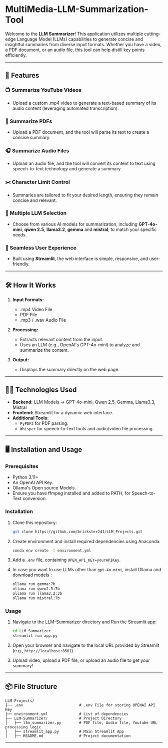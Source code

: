 # MultiMedia-LLM-Summarization-Tool

Welcome to the **LLM Summarizer**! This application utilizes multiple cutting-edge Language Model (LLMs) capabilities to generate concise and insightful summaries from diverse input formats. Whether you have a video, a PDF document, or an audio file, this tool can help distill key points efficiently.

---

## 🚀 Features

### 📺 Summarize YouTube Videos
- Upload a custom .mp4 video to generate a text-based summary of its audio content (leveraging automated transcription).

### 📄 Summarize PDFs
- Upload a PDF document, and the tool will parse its text to create a concise summary.

### 🎧 Summarize Audio Files
- Upload an audio file, and the tool will convert its content to text using speech-to-text technology and generate a summary.

### ✂️ Character Limit Control
- Summaries are tailored to fit your desired length, ensuring they remain concise and relevant.

### 🤖 Multiple LLM Selection
- Choose from various AI models for summarization, including **GPT-4o-mini**, **qwen 2.5**, **llama3.2**, **gemma** and **mistral**, to match your specific needs.

### 🌈 Seamless User Experience
- Built using **Streamlit**, the web interface is simple, responsive, and user-friendly.

---

## 🛠️ How It Works

1. **Input Formats:**
   - .mp4 Video File
   - PDF File
   - .mp3 / .wav Audio File

2. **Processing:**
   - Extracts relevant content from the input.
   - Uses an LLM (e.g., OpenAI's GPT-4o-mini) to analyze and summarize the content.

3. **Output:**
   - Displays the summary directly on the web page.

---

## 🧑‍💻 Technologies Used

- **Backend:** LLM Models ->  GPT-4o-mini, Qwen 2.5, Gemma, Llama3.3, Mistral
- **Frontend:** Streamlit for a dynamic web interface.
- **Additional Tools:**
  - `PyPDF2` for PDF parsing.
  - `Whisper` for speech-to-text tools and audio/video file processing.

---

## 🖥️ Installation and Usage

### Prerequisites
- Python 3.11+
- An OpenAI API Key.
- Ollama's Open source Models.
- Ensure you have ffmpeg installed and added to PATH, for Speech-to-Text conversion.

### Installation

1. Clone this repository:
   ```bash
   git clone https://github.com/brickster241/LLM_Projects.git
   ```

2. Create environment and install required dependencies using Anaconda:
   ```bash
   conda env create -f environment.yml
   ```

3. Add a `.env` file, containing `OPEN_API_KEY=yourAPIKey`.

4. In case you want to use LLMs other than `gpt-4o-mini`, install Ollama and download models : 
   ```bash
   ollama run gemma:7b
   ollama run qwen2.5:7b
   ollama run llama3.2:3b
   ollama run mistral:7b
   ```

### Usage

1. Navigate to the LLM-Summarizer directory and Run the Streamlit app:
   ```bash
   cd LLM_Summarizer
   streamlit run app.py
   ```

2. Open your browser and navigate to the local URL provided by Streamlit (e.g., `http://localhost:8501`).

3. Upload video, upload a PDF file, or upload an audio file to get your summary!

---

## 📦 File Structure

```plaintext
LLM-Projects/
├── .env                         # .env File for storing OPENAI API Key
├── environment.yml              # List of dependencies
├── LLM-Summarizer/              # Project Directory
│   ├── llm_summarizer.py        # PDF file, Audio file, Youtube URL processing logic
│   ├── streamlit_app.py         # Main Streamlit App
│   ├── README.md                # Project documentation
```

---
